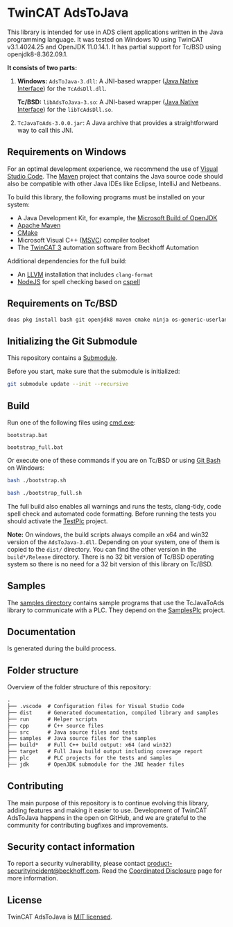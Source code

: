 # TwinCAT AdsToJava

This library is intended for use in ADS client applications written in the Java
programming language.
It was tested on Windows 10 using TwinCAT v3.1.4024.25 and OpenJDK 11.0.14.1.
It has partial support for Tc/BSD using openjdk8-8.362.09.1.

**It consists of two parts:**

1. **Windows:** `AdsToJava-3.dll`: A JNI-based wrapper ([Java Native Interface](https://en.wikipedia.org/wiki/Java_Native_Interface)) for the `TcAdsDll.dll`.

   **Tc/BSD:** `libAdsToJava-3.so`: A JNI-based wrapper ([Java Native Interface](https://en.wikipedia.org/wiki/Java_Native_Interface)) for the `libTcAdsDll.so`.
2. `TcJavaToAds-3.0.0.jar`: A Java archive that provides a straightforward way to call this JNI.

## Requirements on Windows

For an optimal development experience, we recommend the use of
[Visual Studio Code](https://code.visualstudio.com/).
The [Maven](https://maven.apache.org/download.cgi) project that contains
the Java source code should also be compatible with other Java IDEs like
Eclipse, IntelliJ and Netbeans.

To build this library, the following programs must be
installed on your system:

- A Java Development Kit, for example, the
  [Microsoft Build of OpenJDK](https://docs.microsoft.com/en-us/java/openjdk/download)
- [Apache Maven](https://maven.apache.org/download.cgi)
- [CMake](https://cmake.org/download/)
- Microsoft Visual C++ ([MSVC](https://visualstudio.microsoft.com/downloads#other)) compiler toolset
- The [TwinCAT 3](https://www.beckhoff.com/en-en/products/automation/twincat/)
  automation software from Beckhoff Automation

Additional dependencies for the full build:

- An [LLVM](https://llvm.org/builds/) installation that
  includes `clang-format`
- [NodeJS](https://nodejs.org/en/download/) for spell checking
  based on [cspell](https://www.npmjs.com/package/cspell)

## Requirements on Tc/BSD

```sh
doas pkg install bash git openjdk8 maven cmake ninja os-generic-userland-devtools
```

## Initializing the Git Submodule

This repository contains a [Submodule](https://git-scm.com/book/en/v2/Git-Tools-Submodules).

Before you start, make sure that the submodule is initialized:

```sh
git submodule update --init --recursive
```

## Build

Run one of the following files using
[cmd.exe](https://en.wikipedia.org/wiki/Cmd.exe):

```batch
bootstrap.bat
```

```batch
bootstrap_full.bat
```

Or execute one of these commands if you are on Tc/BSD or
using [Git Bash](https://gitforwindows.org/) on Windows:

```sh
bash ./bootstrap.sh
```

```sh
bash ./bootstrap_full.sh
```

The full build also enables all warnings and runs the tests,
clang-tidy, code spell check and automated code formatting.
Before running the tests you should activate the
[TestPlc](plc/TestPlc/) project.

**Note:** On windows, the build scripts always compile an x64 and
win32 version of the `AdsToJava-3.dll`. Depending on your system,
one of them is copied to the `dist/` directory. You can find
the other version in the `build*/Release` directory.
There is no 32 bit version of Tc/BSD operating system so there is
no need for a 32 bit version of this library on Tc/BSD.

## Samples

The [samples directory](samples/) contains sample programs
that use the TcJavaToAds library to communicate with a PLC.
They depend on the [SamplesPlc](plc/SamplesPlc/) project.

## Documentation

Is generated during the build process.

## Folder structure

Overview of the folder structure of this repository:

```txt
.
├── .vscode  # Configuration files for Visual Studio Code
├── dist     # Generated documentation, compiled library and samples
├── run      # Helper scripts
├── cpp      # C++ source files
├── src      # Java source files and tests
├── samples  # Java source files for the samples
├── build*   # Full C++ build output: x64 (and win32)
├── target   # Full Java build output including coverage report
├── plc      # PLC projects for the tests and samples
├── jdk      # OpenJDK submodule for the JNI header files
```

## Contributing

The main purpose of this repository is to continue evolving this
library, adding features and making it easier to use. Development
of TwinCAT AdsToJava happens in the open on GitHub, and we are
grateful to the community for contributing bugfixes and improvements.

## Security contact information

To report a security vulnerability, please contact
[product-securityincident@beckhoff.com](mailto:product-securityincident@beckhoff.com).
Read the
[Coordinated Disclosure](https://infosys.beckhoff.com/english.php?content=../content/1033/ipc_security/3127586699.html&id=8416374187505380732)
page for more information.

## License

TwinCAT AdsToJava is [MIT licensed](LICENSE).
